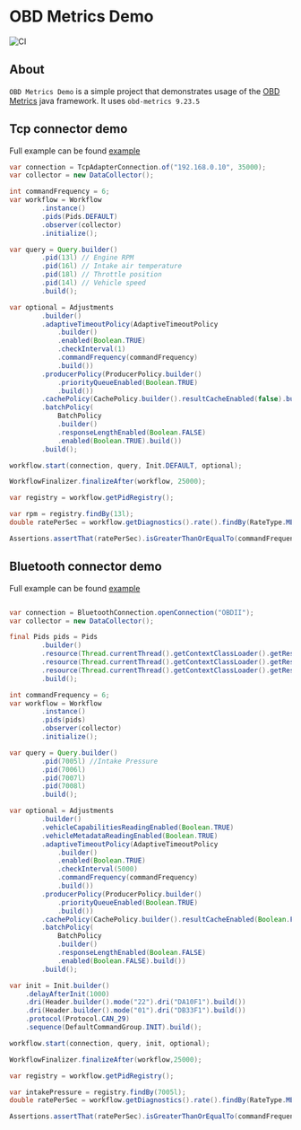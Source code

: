 # OBD Metrics Demo

![CI](https://github.com/tzebrowski/ObdMetricsDemo/workflows/Build/badge.svg?branch=main)


## About


`OBD Metrics Demo` is a simple project that demonstrates usage of the [OBD Metrics](https://github.com/tzebrowski/OBDMetrics "OBD Metrics") java framework.
It uses `obd-metrics 9.23.5`


## Tcp connector demo
Full example can be found [example](https://github.com/tzebrowski/ObdMetricsDemo/blob/main/src/test/java/org/obd/metrics/demo/TcpDemo.java "example")  


```java
var connection = TcpAdapterConnection.of("192.168.0.10", 35000);
var collector = new DataCollector();

int commandFrequency = 6;
var workflow = Workflow
        .instance()
        .pids(Pids.DEFAULT)
        .observer(collector)
        .initialize();

var query = Query.builder()
        .pid(13l) // Engine RPM
        .pid(16l) // Intake air temperature
        .pid(18l) // Throttle position
        .pid(14l) // Vehicle speed
        .build();

var optional = Adjustments
        .builder()
        .adaptiveTimeoutPolicy(AdaptiveTimeoutPolicy
            .builder()
            .enabled(Boolean.TRUE)
            .checkInterval(1)
            .commandFrequency(commandFrequency)
            .build())
        .producerPolicy(ProducerPolicy.builder()
            .priorityQueueEnabled(Boolean.TRUE)
            .build())
        .cachePolicy(CachePolicy.builder().resultCacheEnabled(false).build())
        .batchPolicy(
    		BatchPolicy
    		.builder()
    		.responseLengthEnabled(Boolean.FALSE)
    		.enabled(Boolean.TRUE).build())
        .build();

workflow.start(connection, query, Init.DEFAULT, optional);

WorkflowFinalizer.finalizeAfter(workflow, 25000);

var registry = workflow.getPidRegistry();

var rpm = registry.findBy(13l);
double ratePerSec = workflow.getDiagnostics().rate().findBy(RateType.MEAN, rpm).get().getValue();

Assertions.assertThat(ratePerSec).isGreaterThanOrEqualTo(commandFrequency);

```

## Bluetooth connector demo
Full example can be found [example](https://github.com/tzebrowski/ObdMetricsDemo/blob/main/src/test/java/org/obd/metrics/demo/BluetoothDemo.java "example")  


```java

var connection = BluetoothConnection.openConnection("OBDII");
var collector = new DataCollector();

final Pids pids = Pids
        .builder()
        .resource(Thread.currentThread().getContextClassLoader().getResource("giulia_2.0_gme.json"))
        .resource(Thread.currentThread().getContextClassLoader().getResource("extra.json"))
        .resource(Thread.currentThread().getContextClassLoader().getResource("mode01.json"))
		.build();

int commandFrequency = 6;
var workflow = Workflow
        .instance()
        .pids(pids)
        .observer(collector)
        .initialize();

var query = Query.builder()
		.pid(7005l) //Intake Pressure
		.pid(7006l) 
       	.pid(7007l) 
       	.pid(7008l) 
		.build();

var optional = Adjustments
		.builder()
		.vehicleCapabilitiesReadingEnabled(Boolean.TRUE)
      	.vehicleMetadataReadingEnabled(Boolean.TRUE)
		.adaptiveTimeoutPolicy(AdaptiveTimeoutPolicy
            .builder()
            .enabled(Boolean.TRUE)
            .checkInterval(5000)
            .commandFrequency(commandFrequency)
            .build())
        .producerPolicy(ProducerPolicy.builder()
            .priorityQueueEnabled(Boolean.TRUE)
            .build())
        .cachePolicy(CachePolicy.builder().resultCacheEnabled(Boolean.FALSE).build())
        .batchPolicy(
    		BatchPolicy
    		.builder()
    		.responseLengthEnabled(Boolean.FALSE)
    		.enabled(Boolean.FALSE).build())
        .build();

var init = Init.builder()
    .delayAfterInit(1000)
    .dri(Header.builder().mode("22").dri("DA10F1").build())
	.dri(Header.builder().mode("01").dri("DB33F1").build())
    .protocol(Protocol.CAN_29)
    .sequence(DefaultCommandGroup.INIT).build();

workflow.start(connection, query, init, optional);

WorkflowFinalizer.finalizeAfter(workflow,25000);

var registry = workflow.getPidRegistry();

var intakePressure = registry.findBy(7005l);
double ratePerSec = workflow.getDiagnostics().rate().findBy(RateType.MEAN, intakePressure).get().getValue();

Assertions.assertThat(ratePerSec).isGreaterThanOrEqualTo(commandFrequency);
```
